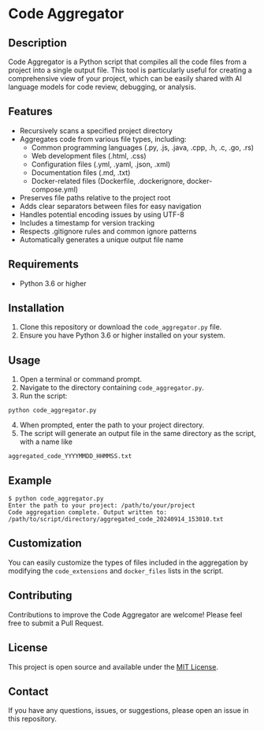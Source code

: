 # Code Aggregator

## Description

Code Aggregator is a Python script that compiles all the code files from a project into a single output file. This tool is particularly useful for creating a comprehensive view of your project, which can be easily shared with AI language models for code review, debugging, or analysis.

## Features

- Recursively scans a specified project directory
- Aggregates code from various file types, including:
  - Common programming languages (.py, .js, .java, .cpp, .h, .c, .go, .rs)
  - Web development files (.html, .css)
  - Configuration files (.yml, .yaml, .json, .xml)
  - Documentation files (.md, .txt)
  - Docker-related files (Dockerfile, .dockerignore, docker-compose.yml)
- Preserves file paths relative to the project root
- Adds clear separators between files for easy navigation
- Handles potential encoding issues by using UTF-8
- Includes a timestamp for version tracking
- Respects .gitignore rules and common ignore patterns
- Automatically generates a unique output file name

## Requirements

- Python 3.6 or higher

## Installation

1. Clone this repository or download the `code_aggregator.py` file.
2. Ensure you have Python 3.6 or higher installed on your system.

## Usage

1. Open a terminal or command prompt.
2. Navigate to the directory containing `code_aggregator.py`.
3. Run the script:

```
python code_aggregator.py
```

4. When prompted, enter the path to your project directory.
5. The script will generate an output file in the same directory as the script, with a name like

```aggregated_code_YYYYMMDD_HHMMSS.txt```

## Example

```
$ python code_aggregator.py
Enter the path to your project: /path/to/your/project
Code aggregation complete. Output written to: /path/to/script/directory/aggregated_code_20240914_153010.txt
```

## Customization

You can easily customize the types of files included in the aggregation by modifying the `code_extensions` and `docker_files` lists in the script.

## Contributing

Contributions to improve the Code Aggregator are welcome! Please feel free to submit a Pull Request.

## License

This project is open source and available under the [MIT License](https://opensource.org/licenses/MIT).

## Contact

If you have any questions, issues, or suggestions, please open an issue in this repository.


